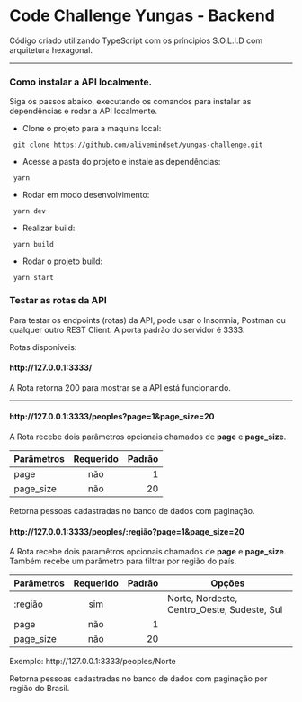 # Code Challenge Yungas - Backend

Código criado utilizando TypeScript com os príncipios S.O.L.I.D com arquitetura hexagonal.

---

<h3>Como instalar a API localmente.</h3>

Siga os passos abaixo, executando os comandos para instalar as dependências e rodar a API localmente.
<br>

- Clone o projeto para a maquina local:
<pre><code> git clone https://github.com/alivemindset/yungas-challenge.git </code></pre>

- Acesse a pasta do projeto e instale as dependências:
<pre><code> yarn </code></pre>

- Rodar em modo desenvolvimento:
<pre><code> yarn dev </code></pre>

- Realizar build:
<pre><code> yarn build </code></pre>

- Rodar o projeto build:
<pre><code> yarn start </code></pre>


<h3>Testar as rotas da API</h3>

Para testar os endpoints (rotas) da API, pode usar o Insomnia, Postman ou qualquer outro REST Client.
A porta padrão do servidor é 3333.

Rotas disponíveis:
 <h4>http://127.0.0.1:3333/</h4>
  <p>A Rota retorna 200 para mostrar se a API está funcionando.</p>
  
---
  
 <h4>http://127.0.0.1:3333/peoples?page=1&page_size=20</h4>
  <p>A Rota recebe dois parâmetros opcionais chamados de <b>page</b> e <b>page_size</b>.</p>
  
| Parâmetros | Requerido | Padrão  |
| ---------- |:---------:| -------:|
| page       | não       |   1     |
| page_size  | não       |   20    |

<p>Retorna pessoas cadastradas no banco de dados com paginação.</p>

 <h4>http://127.0.0.1:3333/peoples/:região?page=1&page_size=20</h4>
  <p>A Rota recebe dois paramêtros opcionais chamados de <b>page</b> e <b>page_size</b>. Também recebe um parâmetro para filtrar por região do país.</p>
  
| Parâmetros | Requerido | Padrão  | Opções |
| ---------- |:---------:| -------:| -------|
| :região    | sim       |         | Norte, Nordeste, Centro_Oeste, Sudeste, Sul |
| page       | não       |   1     | |
| page_size  | não       |   20    | |

<p>Exemplo: http://127.0.0.1:3333/peoples/Norte</p>
<p>Retorna pessoas cadastradas no banco de dados com paginação por região do Brasil.</p>
